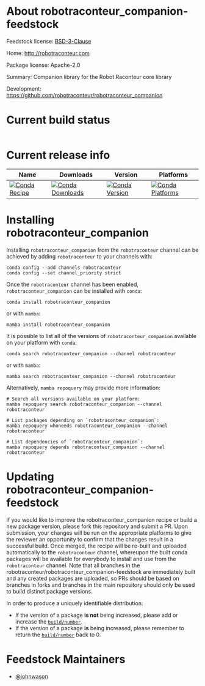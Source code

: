 About robotraconteur_companion-feedstock
========================================

Feedstock license: [BSD-3-Clause](https://github.com/robotraconteur/robotraconteur_companion-feedstock_channel-feedstock/blob/main/LICENSE.txt)

Home: http://robotraconteur.com

Package license: Apache-2.0

Summary: Companion library for the Robot Raconteur core library

Development: https://github.com/robotraconteur/robotraconteur_companion

Current build status
====================


<table>
</table>

Current release info
====================

| Name | Downloads | Version | Platforms |
| --- | --- | --- | --- |
| [![Conda Recipe](https://img.shields.io/badge/recipe-robotraconteur_companion-green.svg)](https://anaconda.org/robotraconteur/robotraconteur_companion) | [![Conda Downloads](https://img.shields.io/conda/dn/robotraconteur/robotraconteur_companion.svg)](https://anaconda.org/robotraconteur/robotraconteur_companion) | [![Conda Version](https://img.shields.io/conda/vn/robotraconteur/robotraconteur_companion.svg)](https://anaconda.org/robotraconteur/robotraconteur_companion) | [![Conda Platforms](https://img.shields.io/conda/pn/robotraconteur/robotraconteur_companion.svg)](https://anaconda.org/robotraconteur/robotraconteur_companion) |

Installing robotraconteur_companion
===================================

Installing `robotraconteur_companion` from the `robotraconteur` channel can be achieved by adding `robotraconteur` to your channels with:

```
conda config --add channels robotraconteur
conda config --set channel_priority strict
```

Once the `robotraconteur` channel has been enabled, `robotraconteur_companion` can be installed with `conda`:

```
conda install robotraconteur_companion
```

or with `mamba`:

```
mamba install robotraconteur_companion
```

It is possible to list all of the versions of `robotraconteur_companion` available on your platform with `conda`:

```
conda search robotraconteur_companion --channel robotraconteur
```

or with `mamba`:

```
mamba search robotraconteur_companion --channel robotraconteur
```

Alternatively, `mamba repoquery` may provide more information:

```
# Search all versions available on your platform:
mamba repoquery search robotraconteur_companion --channel robotraconteur

# List packages depending on `robotraconteur_companion`:
mamba repoquery whoneeds robotraconteur_companion --channel robotraconteur

# List dependencies of `robotraconteur_companion`:
mamba repoquery depends robotraconteur_companion --channel robotraconteur
```




Updating robotraconteur_companion-feedstock
===========================================

If you would like to improve the robotraconteur_companion recipe or build a new
package version, please fork this repository and submit a PR. Upon submission,
your changes will be run on the appropriate platforms to give the reviewer an
opportunity to confirm that the changes result in a successful build. Once
merged, the recipe will be re-built and uploaded automatically to the
`robotraconteur` channel, whereupon the built conda packages will be available for
everybody to install and use from the `robotraconteur` channel.
Note that all branches in the robotraconteur/robotraconteur_companion-feedstock are
immediately built and any created packages are uploaded, so PRs should be based
on branches in forks and branches in the main repository should only be used to
build distinct package versions.

In order to produce a uniquely identifiable distribution:
 * If the version of a package **is not** being increased, please add or increase
   the [``build/number``](https://docs.conda.io/projects/conda-build/en/latest/resources/define-metadata.html#build-number-and-string).
 * If the version of a package **is** being increased, please remember to return
   the [``build/number``](https://docs.conda.io/projects/conda-build/en/latest/resources/define-metadata.html#build-number-and-string)
   back to 0.

Feedstock Maintainers
=====================

* [@johnwason](https://github.com/johnwason/)

